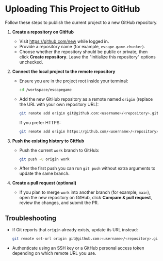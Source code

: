 # Uploading This Project to GitHub

Follow these steps to publish the current project to a new GitHub repository.

1. **Create a repository on GitHub**
   - Visit https://github.com/new while logged in.
   - Provide a repository name (for example, `escape-game-chunker`).
   - Choose whether the repository should be public or private, then click **Create repository**.  Leave the "Initialize this repository" options unchecked.

2. **Connect the local project to the remote repository**
   - Ensure you are in the project root inside your terminal:
     ```bash
     cd /workspace/escapegame
     ```
   - Add the new GitHub repository as a remote named `origin` (replace the URL with your own repository URL):
     ```bash
     git remote add origin git@github.com:<username>/<repository>.git
     ```
     If you prefer HTTPS:
     ```bash
     git remote add origin https://github.com/<username>/<repository>.git
     ```

3. **Push the existing history to GitHub**
   - Push the current `work` branch to GitHub:
     ```bash
     git push -u origin work
     ```
   - After the first push you can run `git push` without extra arguments to update the same branch.

4. **Create a pull request (optional)**
   - If you plan to merge `work` into another branch (for example, `main`), open the new repository on GitHub, click **Compare & pull request**, review the changes, and submit the PR.

## Troubleshooting
- If Git reports that `origin` already exists, update its URL instead:
  ```bash
  git remote set-url origin git@github.com:<username>/<repository>.git
  ```
- Authenticate using an SSH key or a GitHub personal access token depending on which remote URL you use.

